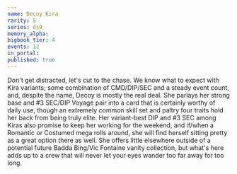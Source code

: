 ```yaml
---
name: Decoy Kira
rarity: 5
series: ds9
memory_alpha:
bigbook_tier: 4
events: 12
in_portal:
published: true
---
```


Don't get distracted, let's cut to the chase. We know what to expect with Kira variants; some combination of CMD/DIP/SEC and a steady event count, and, despite the name, Decoy is mostly the real deal. She parlays her strong base and #3 SEC/DIP Voyage pair into a card that is certainly worthy of daily use, though an extremely common skill set and paltry four traits hold her back from being truly elite. Her variant-best DIP and #3 SEC among Kiras also promise to keep her working for the weekend, and if/when a Romantic or Costumed mega rolls around, she will find herself sitting pretty as a great option there as well. She offers little elsewhere outside of a potential future Badda Bing/Vic Fontaine vanity collection, but what's here adds up to a crew that will never let your eyes wander too far away for too long.
